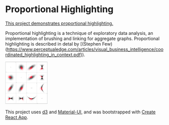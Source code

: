 # Proportional Highlighting

[This project demonstrates proportional highlighting.](https://hemanrobinson.github.io/proportional/)

Proportional highlighting is a technique of exploratory data analysis, an implementation of brushing and linking for aggregate graphs. Proportional highlighting is described in detal by [(Stephen Few) (https://www.perceptualedge.com/articles/visual_business_intelligence/coordinated_highlighting_in_context.pdf)).

[![Proportional](src/proportional.png "Brush")](https://hemanrobinson.github.io/proportional/)

This project uses [d3](https://github.com/d3/d3) and [Material-UI](https://github.com/mui-org/material-ui), and was bootstrapped with [Create React App](https://github.com/facebook/create-react-app).

